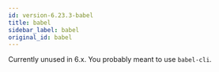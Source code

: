 ```yaml
---
id: version-6.23.3-babel
title: babel
sidebar_label: babel
original_id: babel
---
```


Currently unused in 6.x. You probably meant to use `babel-cli`.

